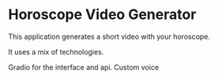 # Horoscope Video Generator 

This application generates a short video with your horoscope.


It uses a mix of technologies.

Gradio for the interface and api.
Custom voice

